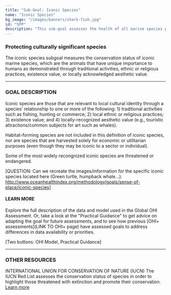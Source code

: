```yaml
---
title: "Sub-Goal: Iconic Species"
name: "Iconic Species"
bg_image: "/images/banners/shark-fish.jpg"
id: "SPP"
description: "This sub-goal assesses the health of all marine species present in a region, including endangered species and species in relatively good conditions. The presence of higher-risk species leads to a higher score."
---
```


### Protecting culturally significant species

The iconic species subgoal measures the conservation status of iconic marine species, which are the animals that have unique importance to humans as demonstrated through traditional activities, ethnic or religious practices, existence value, or locally acknowledged aesthetic value.

----

### GOAL DESCRIPTION

Iconic species are those that are relevant to local cultural identity through a species’ relationship to one or more of the following: 1) traditional activities such as fishing, hunting or commerce; 2) local ethnic or religious practices; 3) existence value; and 4) locally-recognized aesthetic value (e.g., touristic attractions/common subjects for art such as whales).

Habitat-forming species are not included in this definition of iconic species, nor are species that are harvested solely for economic or utilitarian purposes (even though they may be iconic to a sector or individual). 

Some of the most widely recongnized iconic species are threatened or endangered.

[QUESTION: Can we recreate the images/information for the specific iconic species located here (Green turtle, humpback whale...): http://www.oceanhealthindex.org/methodology/goals/sense-of-place/iconic-species]

#### LEARN MORE
Explore the full description of the data and model used in the Global OHI Assessment. Or, take a look at the "Practical Guidance" to get advice on adapting the goal for future assessments, and to see how previous [OHI+ assessments](LINK TO OHI+ page) have assessed goals to address differences in data availability or priorities.

[Two buttons: OHI Model, Practical Guidance]

----

### OTHER RESOURCES
INTERNATIONAL UNION FOR CONSERVATION OF NATURE (IUCN)
The IUCN Red List assesses the conservation status of species in order to highlight those threatened with extinction and promote their conservation.
[Learn more](https://www.iucnredlist.org/)
